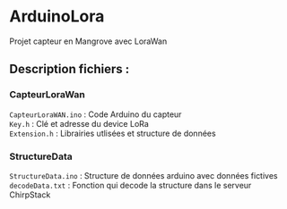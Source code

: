 # ArduinoLora
Projet capteur en Mangrove avec LoraWan

## Description fichiers :
### CapteurLoraWan
 ``CapteurLoraWAN.ino`` : Code Arduino du capteur  
 ``Key.h`` : Clé et adresse du device LoRa  
 ``Extension.h`` : Librairies utlisées et structure de données
 
 ### StructureData
 ``StructureData.ino`` : Structure de données arduino avec données fictives  
 ``decodeData.txt`` : Fonction qui decode la structure dans le serveur ChirpStack
 
 
